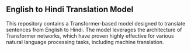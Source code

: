 ## English to Hindi Translation Model

This repository contains a Transformer-based model designed to translate sentences from English to Hindi. The model leverages the architecture of Transformer networks, which have proven highly effective for various natural language processing tasks, including machine translation.
